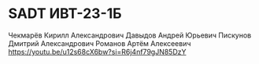 # SADT ИВТ-23-1Б
Чекмарёв Кирилл Александрович
Давыдов Андрей Юрьевич
Пискунов Дмитрий Александрович
Романов Артём Алексеевич
https://youtu.be/u12s68cX6bw?si=R6j4nf79gJN85DzY
